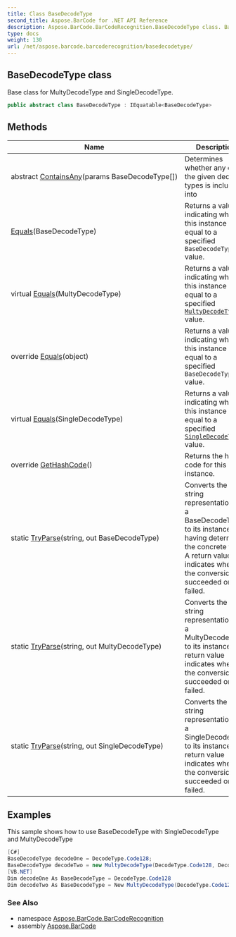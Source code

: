 ```yaml
---
title: Class BaseDecodeType
second_title: Aspose.BarCode for .NET API Reference
description: Aspose.BarCode.BarCodeRecognition.BaseDecodeType class. Base class for MultyDecodeType and SingleDecodeType
type: docs
weight: 130
url: /net/aspose.barcode.barcoderecognition/basedecodetype/
---
```

## BaseDecodeType class

Base class for MultyDecodeType and SingleDecodeType.

```csharp
public abstract class BaseDecodeType : IEquatable<BaseDecodeType>
```

## Methods

| Name | Description |
| --- | --- |
| abstract [ContainsAny](../../aspose.barcode.barcoderecognition/basedecodetype/containsany/)(params BaseDecodeType[]) | Determines whether any of the given decode types is included into |
| [Equals](../../aspose.barcode.barcoderecognition/basedecodetype/equals/#equals)(BaseDecodeType) | Returns a value indicating whether this instance is equal to a specified `BaseDecodeType` value. |
| virtual [Equals](../../aspose.barcode.barcoderecognition/basedecodetype/equals/#equals_1)(MultyDecodeType) | Returns a value indicating whether this instance is equal to a specified [`MultyDecodeType`](../multydecodetype/) value. |
| override [Equals](../../aspose.barcode.barcoderecognition/basedecodetype/equals/#equals_3)(object) | Returns a value indicating whether this instance is equal to a specified `BaseDecodeType` value. |
| virtual [Equals](../../aspose.barcode.barcoderecognition/basedecodetype/equals/#equals_2)(SingleDecodeType) | Returns a value indicating whether this instance is equal to a specified [`SingleDecodeType`](../singledecodetype/) value. |
| override [GetHashCode](../../aspose.barcode.barcoderecognition/basedecodetype/gethashcode/)() | Returns the hash code for this instance. |
| static [TryParse](../../aspose.barcode.barcoderecognition/basedecodetype/tryparse/#tryparse)(string, out BaseDecodeType) | Converts the string representation of a BaseDecodeType to its instance, having determined the concrete type. A return value indicates whether the conversion succeeded or failed. |
| static [TryParse](../../aspose.barcode.barcoderecognition/basedecodetype/tryparse/#tryparse_1)(string, out MultyDecodeType) | Converts the string representation of a MultyDecodeType to its instance. A return value indicates whether the conversion succeeded or failed. |
| static [TryParse](../../aspose.barcode.barcoderecognition/basedecodetype/tryparse/#tryparse_2)(string, out SingleDecodeType) | Converts the string representation of a SingleDecodeType to its instance. A return value indicates whether the conversion succeeded or failed. |

## Examples

This sample shows how to use BaseDecodeType with SingleDecodeType and MultyDecodeType

```csharp
[C#]
BaseDecodeType decodeOne = DecodeType.Code128;
BaseDecodeType decodeTwo = new MultyDecodeType(DecodeType.Code128, DecodeType.Code39, DecodeType.Code39FullASCII);
[VB.NET]
Dim decodeOne As BaseDecodeType = DecodeType.Code128
Dim decodeTwo As BaseDecodeType = New MultyDecodeType(DecodeType.Code128, DecodeType.Code39, DecodeType.Code39FullASCII)
```

### See Also

* namespace [Aspose.BarCode.BarCodeRecognition](../../aspose.barcode.barcoderecognition/)
* assembly [Aspose.BarCode](../../)


